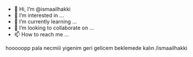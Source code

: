 - 👋 Hi, I’m @ismaailhakki
- 👀 I’m interested in ...
- 🌱 I’m currently learning ...
- 💞️ I’m looking to collaborate on ...
- 📫 How to reach me ...

<!---
ismaailhakki/ismaailhakki is a ✨ special ✨ repository because its `README.md` (this file) appears on your GitHub profile.
You can click the Preview link to take a look at your changes.
--->
hooooopp pala necmiii
yigenim geri gelicem beklemede kalın
/ismaailhakki
